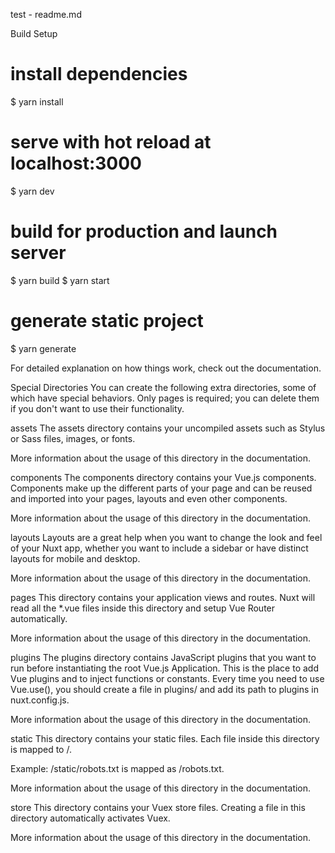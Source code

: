 test - readme.md

Build Setup
# install dependencies
$ yarn install

# serve with hot reload at localhost:3000
$ yarn dev

# build for production and launch server
$ yarn build
$ yarn start

# generate static project
$ yarn generate


For detailed explanation on how things work, check out the documentation.

Special Directories
You can create the following extra directories, some of which have special behaviors. Only pages is required; you can delete them if you don't want to use their functionality.

assets
The assets directory contains your uncompiled assets such as Stylus or Sass files, images, or fonts.

More information about the usage of this directory in the documentation.

components
The components directory contains your Vue.js components. Components make up the different parts of your page and can be reused and imported into your pages, layouts and even other components.

More information about the usage of this directory in the documentation.

layouts
Layouts are a great help when you want to change the look and feel of your Nuxt app, whether you want to include a sidebar or have distinct layouts for mobile and desktop.

More information about the usage of this directory in the documentation.

pages
This directory contains your application views and routes. Nuxt will read all the *.vue files inside this directory and setup Vue Router automatically.

More information about the usage of this directory in the documentation.

plugins
The plugins directory contains JavaScript plugins that you want to run before instantiating the root Vue.js Application. This is the place to add Vue plugins and to inject functions or constants. Every time you need to use Vue.use(), you should create a file in plugins/ and add its path to plugins in nuxt.config.js.

More information about the usage of this directory in the documentation.

static
This directory contains your static files. Each file inside this directory is mapped to /.

Example: /static/robots.txt is mapped as /robots.txt.

More information about the usage of this directory in the documentation.

store
This directory contains your Vuex store files. Creating a file in this directory automatically activates Vuex.

More information about the usage of this directory in the documentation.
